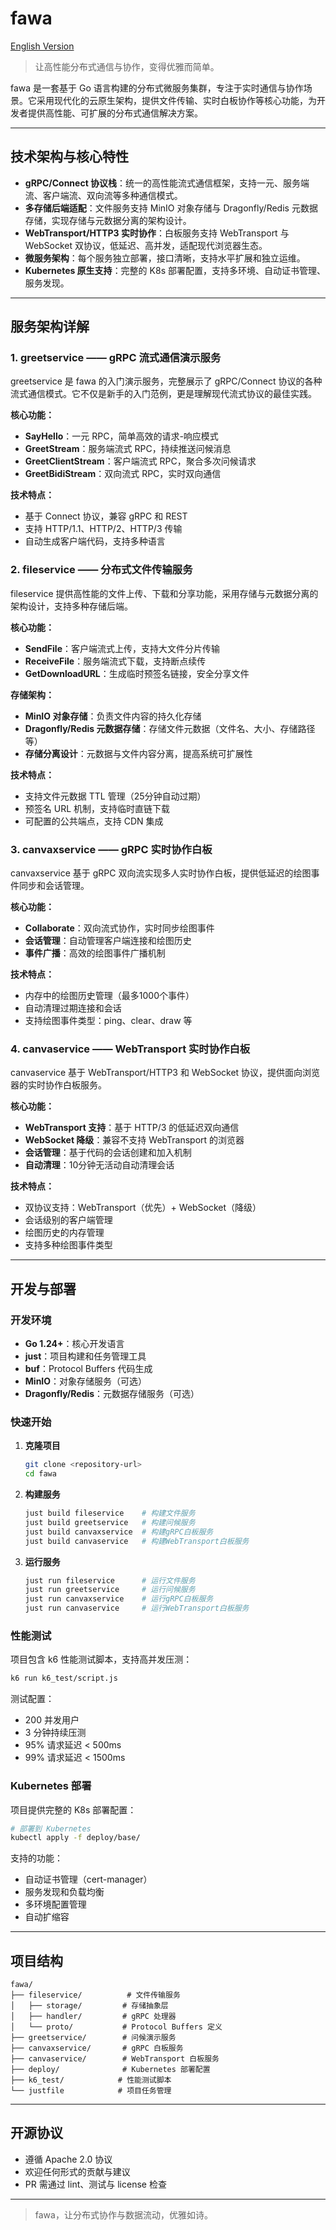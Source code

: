 # fawa               
 [English Version](README.md)
> 让高性能分布式通信与协作，变得优雅而简单。

fawa 是一套基于 Go 语言构建的分布式微服务集群，专注于实时通信与协作场景。它采用现代化的云原生架构，提供文件传输、实时白板协作等核心功能，为开发者提供高性能、可扩展的分布式通信解决方案。



---

## 技术架构与核心特性

- **gRPC/Connect 协议栈**：统一的高性能流式通信框架，支持一元、服务端流、客户端流、双向流等多种通信模式。
- **多存储后端适配**：文件服务支持 MinIO 对象存储与 Dragonfly/Redis 元数据存储，实现存储与元数据分离的架构设计。
- **WebTransport/HTTP3 实时协作**：白板服务支持 WebTransport 与 WebSocket 双协议，低延迟、高并发，适配现代浏览器生态。
- **微服务架构**：每个服务独立部署，接口清晰，支持水平扩展和独立运维。
- **Kubernetes 原生支持**：完整的 K8s 部署配置，支持多环境、自动证书管理、服务发现。

---

## 服务架构详解

### 1. greetservice —— gRPC 流式通信演示服务

greetservice 是 fawa 的入门演示服务，完整展示了 gRPC/Connect 协议的各种流式通信模式。它不仅是新手的入门范例，更是理解现代流式协议的最佳实践。

**核心功能：**
- **SayHello**：一元 RPC，简单高效的请求-响应模式
- **GreetStream**：服务端流式 RPC，持续推送问候消息
- **GreetClientStream**：客户端流式 RPC，聚合多次问候请求
- **GreetBidiStream**：双向流式 RPC，实时双向通信

**技术特点：**
- 基于 Connect 协议，兼容 gRPC 和 REST
- 支持 HTTP/1.1、HTTP/2、HTTP/3 传输
- 自动生成客户端代码，支持多种语言

### 2. fileservice —— 分布式文件传输服务

fileservice 提供高性能的文件上传、下载和分享功能，采用存储与元数据分离的架构设计，支持多种存储后端。

**核心功能：**
- **SendFile**：客户端流式上传，支持大文件分片传输
- **ReceiveFile**：服务端流式下载，支持断点续传
- **GetDownloadURL**：生成临时预签名链接，安全分享文件

**存储架构：**
- **MinIO 对象存储**：负责文件内容的持久化存储
- **Dragonfly/Redis 元数据存储**：存储文件元数据（文件名、大小、存储路径等）
- **存储分离设计**：元数据与文件内容分离，提高系统可扩展性

**技术特点：**
- 支持文件元数据 TTL 管理（25分钟自动过期）
- 预签名 URL 机制，支持临时直链下载
- 可配置的公共端点，支持 CDN 集成

### 3. canvaxservice —— gRPC 实时协作白板

canvaxservice 基于 gRPC 双向流实现多人实时协作白板，提供低延迟的绘图事件同步和会话管理。

**核心功能：**
- **Collaborate**：双向流式协作，实时同步绘图事件
- **会话管理**：自动管理客户端连接和绘图历史
- **事件广播**：高效的绘图事件广播机制

**技术特点：**
- 内存中的绘图历史管理（最多1000个事件）
- 自动清理过期连接和会话
- 支持绘图事件类型：ping、clear、draw 等

### 4. canvaservice —— WebTransport 实时协作白板

canvaservice 基于 WebTransport/HTTP3 和 WebSocket 协议，提供面向浏览器的实时协作白板服务。

**核心功能：**
- **WebTransport 支持**：基于 HTTP/3 的低延迟双向通信
- **WebSocket 降级**：兼容不支持 WebTransport 的浏览器
- **会话管理**：基于代码的会话创建和加入机制
- **自动清理**：10分钟无活动自动清理会话

**技术特点：**
- 双协议支持：WebTransport（优先）+ WebSocket（降级）
- 会话级别的客户端管理
- 绘图历史的内存管理
- 支持多种绘图事件类型

---

## 开发与部署

### 开发环境

- **Go 1.24+**：核心开发语言
- **just**：项目构建和任务管理工具
- **buf**：Protocol Buffers 代码生成
- **MinIO**：对象存储服务（可选）
- **Dragonfly/Redis**：元数据存储服务（可选）

### 快速开始

1. **克隆项目**
   ```bash
   git clone <repository-url>
   cd fawa
   ```

2. **构建服务**
   ```bash
   just build fileservice    # 构建文件服务
   just build greetservice   # 构建问候服务
   just build canvaxservice  # 构建gRPC白板服务
   just build canvaservice   # 构建WebTransport白板服务
   ```

3. **运行服务**
   ```bash
   just run fileservice      # 运行文件服务
   just run greetservice     # 运行问候服务
   just run canvaxservice    # 运行gRPC白板服务
   just run canvaservice     # 运行WebTransport白板服务
   ```

### 性能测试

项目包含 k6 性能测试脚本，支持高并发压测：

```bash
k6 run k6_test/script.js
```

测试配置：
- 200 并发用户
- 3 分钟持续压测
- 95% 请求延迟 < 500ms
- 99% 请求延迟 < 1500ms

### Kubernetes 部署

项目提供完整的 K8s 部署配置：

```bash
# 部署到 Kubernetes
kubectl apply -f deploy/base/
```

支持的功能：
- 自动证书管理（cert-manager）
- 服务发现和负载均衡
- 多环境配置管理
- 自动扩缩容

---

## 项目结构

```
fawa/
├── fileservice/          # 文件传输服务
│   ├── storage/         # 存储抽象层
│   ├── handler/         # gRPC 处理器
│   └── proto/           # Protocol Buffers 定义
├── greetservice/        # 问候演示服务
├── canvaxservice/       # gRPC 白板服务
├── canvaservice/        # WebTransport 白板服务
├── deploy/              # Kubernetes 部署配置
├── k6_test/            # 性能测试脚本
└── justfile            # 项目任务管理
```

---

## 开源协议

- 遵循 Apache 2.0 协议
- 欢迎任何形式的贡献与建议
- PR 需通过 lint、测试与 license 检查

---

> fawa，让分布式协作与数据流动，优雅如诗。 
